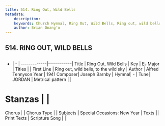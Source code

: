 ```yaml
---
title: 514. Ring Out, Wild Bells
metadata:
    description: 
    keywords: Church Hymnal, Ring Out, Wild Bells, Ring out, wild bells, to the wild sky, 
    author: Brian Onang'o
---
```



## 514. RING OUT, WILD BELLS

```txt

```

- |   -  |
-------------|------------|
Title | Ring Out, Wild Bells |
Key | E♭ Major |
Titles |  |
First Line | Ring out, wild bells, to the wild sky |
Author | Alfred Tennyson
Year | 1941
Composer| Joseph Barnby |
Hymnal|  - |
Tune| JORDAN |
Metrical pattern | |
# Stanzas |  |
Chorus |  |
Chorus Type |  |
Subjects | Special Occasions: New Year |
Texts |  |
Print Texts | 
Scripture Song |  |
  
